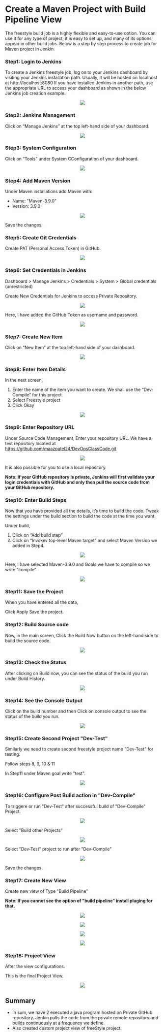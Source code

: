 # Create a Maven Project with Build Pipeline View

The freestyle build job is a highly flexible and easy-to-use option. You can use it for any type of project; it is easy to set up, and many of its options appear in other build jobs. Below is a step by step process to create job for Maven project in Jenkin.

### Step1: Login to Jenkins

To create a Jenkins freestyle job, log on to your Jenkins dashboard by visiting your Jenkins installation path. Usually, it will be hosted on localhost at http://localhost:8080 If you have installed Jenkins in another path, use the appropriate URL to access your dashboard as shown in the below Jenkins job creation example.

<p align="center"><img src="./screenshots_freestyle/loginpage.png"><p>


### Step2: Jenkins Management

Click on “Manage Jenkins” at the top left-hand side of your dashboard.

<p align="center"><img src="./screenshot_mavenproj/manageJenkins.png"><p>



### Step3: System Configuration

Click on “Tools” under System CConfiguration of your dashboard.

<p align="center"><img src="./screenshot_mavenproj/tools.png"><p>


### Step4: Add Maven Version

Under Maven installations add Maven with:
- Name: "Maven-3.9.0"
- Version: 3.9.0

<p align="center"><img src="./screenshot_mavenproj/mavenVersion.png"><p>

Save the changes.

### Step5: Create Git Credentials 

Create PAT (Personal Access Token) in GitHub.

<p align="center"><img src="./screenshot_mavenproj/PAT.png"><p>


### Step6: Set Credentials in Jenkins

Dashboard > Manage Jenkins > Credentials > System > Global credentials (unrestricted)

Create New Credentials for Jenkins to access Private Repository.

<p align="center"><img src="./screenshot_mavenproj/createCred.png"><p>

Here, I have added the GitHub Token as username and password. 

<p align="center"><img src="./screenshot_mavenproj/usrernameNpassw.png"><p>

### Step7: Create New Item

Click on “New Item” at the top left-hand side of your dashboard.

<p align="center"><img src="./screenshots_freestyle/dashboard.png"><p>


### Step8: Enter Item Details

In the next screen,

1. Enter the name of the item you want to create. We shall use the “Dev-Compile” for this project.
2. Select Freestyle project
3. Click Okay

<p align="center"><img src="./screenshot_mavenproj/ProjDetails1.png"><p>


### Step9: Enter Repository URL

Under Source Code Management, Enter your repository URL. We have a test repository located at https://github.com/maazpatel24/DevOpsClassCode.git

<p align="center"><img src="./screenshot_mavenproj/giturl-with-cred.png"><p>

It is also possible for you to use a local repository.

**Note:  If your GitHub repository is private, Jenkins will first validate your login credentials with GitHub and only then pull the source code from your GitHub repository.**


### Step10: Enter Build Steps

Now that you have provided all the details, it’s time to build the code. Tweak the settings under the build section to build the code at the time you want.

Under build,

1. Click on “Add build step”
2. Click on “Invokev top-level Maven target” and select Maven Version we added in Step4.

<p align="center"><img src="./screenshot_mavenproj/builtType.png"><p>

Here, I have selected Maven-3.9.0 and Goals we have to compile so we write "compile"

<p align="center"><img src="./screenshot_mavenproj/buildstep.png"><p>

### Step11: Save the Project

When you have entered all the data,

Click Apply
Save the project.


### Step12: Build Source code

Now, in the main screen, Click the Build Now button on the left-hand side to build the source code.

<p align="center"><img src="./screenshot_mavenproj/startBuild.png"><p>


### Step13: Check the Status

After clicking on Build now, you can see the status of the build you run under Build History.

<p align="center"><img src="./screenshot_mavenproj/BuildNumber.png"><p>


### Step14: See the Console Output

Click on the build number and then Click on console output to see the status of the build you run.

<p align="center"><img src="./screenshot_mavenproj/consoleOutput.png"><p>


### Step15: Create Second Project "Dev-Test"

Similarly we need to create second freestyle project name "Dev-Test" for testing.

Follow steps 8, 9, 10 & 11

In Step11 under Maven goal write "test".

<p align="center"><img src="./screenshot_mavenproj/goal-test.png"><p>


### Step16: Configure Post Build action in "Dev-Compile"

To triggere or run "Dev-Test" after successful build of "Dev-Compile" Project. 

<p align="center"><img src="./screenshot_mavenproj/post-build.png"><p>

Select "Build other Projects"
<p align="center"><img src="./screenshot_mavenproj/post-build-types.png"><p>

Select "Dev-Test" project to run after "Dev-Compile"
<p align="center"><img src="./screenshot_mavenproj/post-job-added.png"><p>

Save the changes.

### Step17: Create New View

Create new view of Type "Build Pipeline"

**Note: If you cannot see the option of "build pipeline" install pluging for that.**

<p align="center"><img src="./screenshot_mavenproj/ProjectView.png"><p>

<p align="center"><img src="./screenshot_mavenproj/ViewConfig-1.png"><p>

<p align="center"><img src="./screenshot_mavenproj/viewConfig-2.png"><p>

<p align="center"><img src="./screenshot_mavenproj/viewConfig-3.png"><p>



### Step18: Project View

After the view configurations.

This is the final Project View.

<p align="center"><img src="./screenshot_mavenproj/projectview.png"><p>


## Summary
- In sum, we have 2 executed a java program hosted on Private GitHub repository. Jenkin pulls the code from the private remote repository and builds continuously at a frequency we define.
- Also created custom project view of freeStyle project.